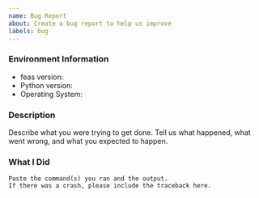 ```yaml
---
name: Bug Report
about: Create a bug report to help us improve
labels: bug
---
```


<!-- Please search existing issues to avoid creating duplicates. -->

### Environment Information

-   feas version:
-   Python version:
-   Operating System:

### Description

Describe what you were trying to get done.
Tell us what happened, what went wrong, and what you expected to happen.

### What I Did

```
Paste the command(s) you ran and the output.
If there was a crash, please include the traceback here.
```
